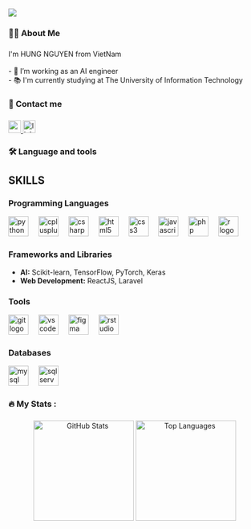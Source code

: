 
<h1 align="left">
    <img src="https://readme-typing-svg.herokuapp.com/?font=Righteous&size=35&center=false&vCenter=true&width=500&height=70&duration=4000&lines=Hi+There!+👋;+I'm+HUNG+NGUYEN!;" />
</h1>

###

<h3 align="left">🧑‍💻  About Me</h3>

###

<p align="left">I'm HUNG NGUYEN from VietNam<br><br>- 🔭 I’m working as an AI engineer<br>- 📚 I'm currently studying at The University of Information Technology</p>

###

<h3 align="left">💬  Contact me</h3>

###

<div align="left">
  <a href="mailto:hungnv2003bta@gmail.com" target="_blank">
    <img src="https://img.shields.io/static/v1?message=Gmail&logo=gmail&label=&color=D14836&logoColor=white&labelColor=&style=for-the-badge" height="25" alt="gmail logo" />
  </a>
  <a href="https://www.linkedin.com/in/hungnv1402bta/" target="_blank">
    <img src="https://img.shields.io/static/v1?message=LinkedIn&logo=linkedin&label=&color=0077B5&logoColor=white&labelColor=&style=for-the-badge" height="25" alt="linkedin logo" />
  </a>
</div>

###

<h3 align="left">🛠 Language and tools</h3>

###

<div align="left">
  <h2>SKILLS</h2>
  <h3>Programming Languages</h3>
  <div>
    <img src="https://skillicons.dev/icons?i=python" height="40" alt="python logo" />
    <img width="12" />
    <img src="https://skillicons.dev/icons?i=cpp" height="40" alt="cplusplus logo" />
    <img width="12" />
    <img src="https://skillicons.dev/icons?i=cs" height="40" alt="csharp logo" />
    <img width="12" />
    <img src="https://skillicons.dev/icons?i=html" height="40" alt="html5 logo" />
    <img width="12" />
    <img src="https://skillicons.dev/icons?i=css" height="40" alt="css3 logo" />
    <img width="12" />
    <img src="https://skillicons.dev/icons?i=javascript" height="40" alt="javascript logo" />
    <img width="12" />
    <img src="https://skillicons.dev/icons?i=php" height="40" alt="php logo" />
    <img width="12" />
    <img src="https://skillicons.dev/icons?i=r" height="40" alt="r logo" />
  </div>
  
  <h3>Frameworks and Libraries</h3>
  <ul>
    <li><strong>AI:</strong> Scikit-learn, TensorFlow, PyTorch, Keras</li>
    <li><strong>Web Development:</strong> ReactJS, Laravel</li>
  </ul>

  <h3>Tools</h3>
  <div>
    <img src="https://skillicons.dev/icons?i=git" height="40" alt="git logo" />
    <img width="12" />
    <img src="https://skillicons.dev/icons?i=vscode" height="40" alt="vscode logo" />
    <img width="12" />
    <img src="https://skillicons.dev/icons?i=figma" height="40" alt="figma logo" />
    <img width="12" />
    <img src="https://skillicons.dev/icons?i=rstudio" height="40" alt="rstudio logo" />
  </div>
  
  <h3>Databases</h3>
  <div>
    <img src="https://skillicons.dev/icons?i=mysql" height="40" alt="mysql logo" />
    <img width="12" />
    <img src="https://skillicons.dev/icons?i=sqlserver" height="40" alt="sqlserver logo" />
  </div>
</div>


###

<h3 align="left">🔥   My Stats :</h3>

###

<div align="center">
  <img src="https://github-readme-stats.vercel.app/api?username=hungnv2003bta&theme=gruvbox_light&hide_border=false&include_all_commits=false&count_private=false" alt="GitHub Stats" style="height: 200px; object-fit: cover;">
  <img src="https://github-readme-stats.vercel.app/api/top-langs/?username=hungnv2003bta&theme=gruvbox_light&hide_border=false&include_all_commits=false&count_private=false&layout=compact" alt="Top Languages" style="height: 200px; object-fit: cover;">
</div>



###
